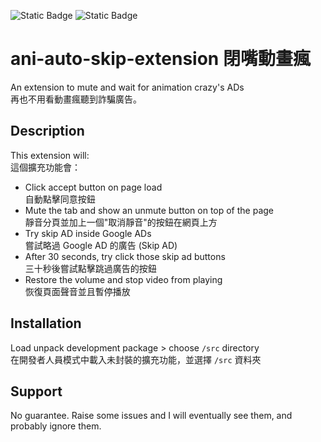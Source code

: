 ![Static Badge](https://img.shields.io/badge/Extension%20Manifest-v3-blue)
![Static Badge](https://img.shields.io/badge/Typescript-JS%20Doc-green)

# ani-auto-skip-extension 閉嘴動畫瘋

An extension to mute and wait for animation crazy's ADs  
再也不用看動畫瘋聽到詐騙廣告。

## Description

This extension will:  
這個擴充功能會：

- Click accept button on page load  
  自動點擊同意按鈕
- Mute the tab and show an unmute button on top of the page  
  靜音分頁並加上一個"取消靜音"的按鈕在網頁上方
- Try skip AD inside Google ADs  
  嘗試略過 Google AD 的廣告 (Skip AD)
- After 30 seconds, try click those skip ad buttons  
  三十秒後嘗試點擊跳過廣告的按鈕
- Restore the volume and stop video from playing  
  恢復頁面聲音並且暫停播放  

## Installation

Load unpack development package > choose `/src` directory  
在開發者人員模式中載入未封裝的擴充功能，並選擇 `/src` 資料夾

## Support

No guarantee. Raise some issues and I will eventually see them, and probably ignore them.
